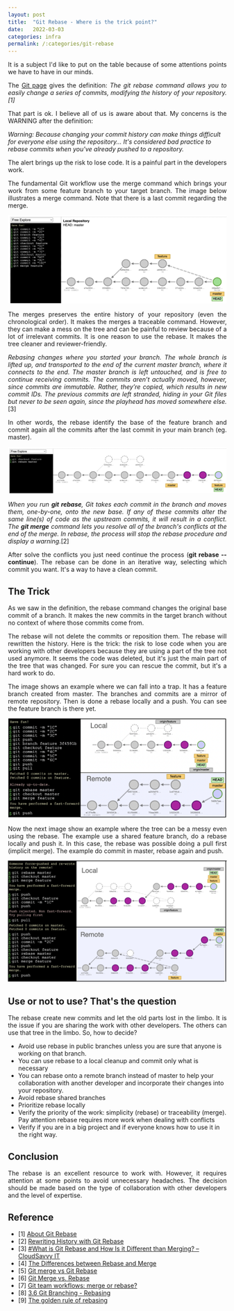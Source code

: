```yaml
---
layout: post
title:  "Git Rebase - Where is the trick point?"
date:   2022-03-03
categories: infra
permalink: /:categories/git-rebase
---
```


<p style="text-align: justify;">It is a subject I'd like to put on the table because of some attentions points we have to have in our minds.</p>

<p style="text-align: justify;">The <a href="https://docs.github.com/es/get-started/using-git/about-git-rebase" >Git page</a> gives the definition: <em>The git rebase command allows you to easily change a series of commits, modifying the history of your repository.[1]</em></p>

<p style="text-align: justify;">That part is ok. I believe all of us is aware about that. My concerns is the WARNING after the definition:</p>

<p><em>Warning: Because changing your commit history can make things difficult for everyone else using the repository... It's considered bad practice to rebase commits when you've already pushed to a repository. </em></p>

<p style="text-align: justify;">The alert brings up the risk to lose code. It is a painful part in the developers work.</p>

<p style="text-align: justify;">The fundamental Git workflow use the merge command which brings your work from some feature branch to your target branch. The image below illustrates a merge command. Note that there is a last commit regarding the merge.</p>

<p><center>
  <img src="/img/infra/git/merge3.png"/>
</center></p>

<p style="text-align: justify;">The merges preserves the entire history of your repository (even the chronological order). It makes the merges a traceable command. However, they can make a mess on the tree and can be painful to review because of a lot of irrelevant commits. It is one reason to use the rebase. It makes the tree cleaner and reviewer-friendly.</p>

<p style="text-align: justify;"><em>Rebasing changes where you started your branch. The whole branch is lifted up, and transported to the end of the current master branch, where it connects to the end. The master branch is left untouched, and is free to continue receiving commits. The commits aren’t actually moved, however, since commits are immutable. Rather, they’re copied, which results in new commit IDs. The previous commits are left stranded, hiding in your Git files but never to be seen again, since the playhead has moved somewhere else.</em>[3]</p>

<p style="text-align: justify;">In other words, the rebase identify the base of the feature branch and commit again all the commits after the last commit in your main branch (eg. master).</p>

<p><center>
  <img src="/img/infra/git/rebase1.png"/>
</center></p>

<p style="text-align: justify;"><em>When you run <b>git rebase</b>, Git takes each commit in the branch and moves them, one-by-one, onto the new base. If any of these commits alter the same line(s) of code as the upstream commits, it will result in a conflict. The <b>git merge</b> command lets you resolve all of the branch's conflicts at the end of the merge. In rebase, the process will stop the rebase procedure and display a warning.</em>[2] </p>

<p style="text-align: justify;">After solve the conflicts you just need continue the process (<b>git rebase --continue</b>). The rebase can be done in an iterative way, selecting which commit you want. It's a way to have a clean commit.</p>


<h2>The Trick</h2>

<p style="text-align: justify;">As we saw in the definition, the rebase command changes the original base commit of a branch. It makes the new commits in the target branch without no context of where those commits come from. </p>

<p style="text-align: justify;">The rebase will not delete the commits or reposition them. The rebase will rewritten the history. Here is the trick: the risk to lose code when you are working with other developers because they are using a part of the tree not used anymore. It seems the code was deleted, but it's just the main part of the tree that was changed. For sure you can rescue the commit, but it's a hard work to do.</p>

<p style="text-align: justify;">The image shows an example where we can fall into a trap. It has a feature branch created from master. The branches and commits are a mirror of remote repository. Then is done a rebase locally and a push. You can see the feature branch is there yet.</p>

<p><center>
  <img src="/img/infra/git/rebase2.png"/>
</center></p>

<p style="text-align: justify;">Now the next image show an example where the tree can be a messy even using the rebase. The example use a shared feature branch, do a rebase locally and push it. In this case, the rebase was possible doing a pull first (implicit merge). The example do commit in master, rebase again and push.</p>

<p><center>
  <img src="/img/infra/git/rebase3.png" />
</center></p>


<h2>Use or not to use? That's the question</h2>

<p style="text-align: justify;">The rebase create new commits and let the old parts lost in the limbo. It is the issue if you are sharing the work with other developers. The others can use that tree in the limbo. So, how to decide?</p>

<ul>
  <li>Avoid use rebase in public branches unless you are sure that anyone is working on that branch.</li>
  <li>You can use rebase to a local cleanup and commit only what is necessary</li>
  <li>You can rebase onto a remote branch instead of master to help your collaboration with another developer and incorporate their changes into your repository.</li>
  <li>Avoid rebase shared branches</li>
  <li>Prioritize rebase locally</li>
  <li>Verify the priority of the work: simplicity (rebase) or traceability (merge). Pay attention rebase requires more work when dealing with conflicts</li>
  <li>Verify if you are in a big project and if everyone knows how to use it in the right way.</li>
</ul>

<h2>Conclusion</h2>

<p style="text-align: justify;">The rebase is an excellent resource to work with. However, it requires attention at some points to avoid unnecessary headaches. The decision should be made based on the type of collaboration with other developers and the level of expertise.</p>

<h2>Reference</h2>

<ul>
  <li>[1] <a href="https://docs.github.com/es/get-started/using-git/about-git-rebase">About Git Rebase</a></li>
  <li>[2] <a href="https://code.tutsplus.com/tutorials/rewriting-history-with-git-rebase--cms-23191">Rewriting History with Git Rebase</a></li>
  <li>[3] <a href="https://en.buradabiliyorum.com/what-is-git-rebase-and-how-is-it-different-than-merging-cloudsavvy-it/">#What is Git Rebase and How Is it Different than Merging? – CloudSavvy IT</a></li>
  <li>[4] <a href="https://towardsdatascience.com/the-differences-between-rebase-and-merge-30c91cd18f30">The Differences between Rebase and Merge</a></li>
  <li>[5] <a href="https://medium.com/pranayaggarwal25/git-merge-rebase-d8b91825bbb1">Git merge vs Git Rebase</a></li>
  <li>[6] <a href="https://dzone.com/articles/git-merge-vs-rebase">Git Merge vs. Rebase</a></li>
  <li>[7] <a href="https://www.atlassian.com/git/articles/git-team-workflows-merge-or-rebase">Git team workflows: merge or rebase?</a></li>
  <li>[8] <a href="https://git-scm.com/book/en/v2/Git-Branching-Rebasing">3.6 Git Branching - Rebasing</a></li>
  <li>[9] <a href="https://git.logikum.hu/tutorials/merge-rebase/golden-rule">The golden rule of rebasing</a></li>
</ul>
